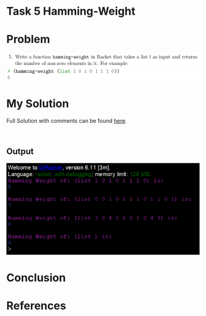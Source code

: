 # Task 5 Hamming-Weight

# Problem
<img src="images/task5a.png">
<img src="images/task5b.png">


# My Solution
Full Solution with comments can be found [here](https://github.com/moranpatrick/Theory-Of-Algorithms/blob/master/Tasks/Task5/Task5.rkt).
```Racket


```

## Output
<img src="images/output.png">

# Conclusion


# References



